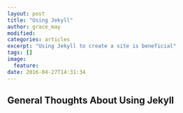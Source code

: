 ```yaml
---
layout: post
title: "Using Jekyll"
author: grace_may
modified:
categories: articles
excerpt: "Using Jekyll to create a site is beneficial"
tags: []
image:
  feature:
date: 2016-04-27T14:31:34
---
```


## General Thoughts About Using Jekyll
<iframe width="560" height="315" src="C:\Users\Grace\Pictures\Camera Roll\WIN_20160427_14_28_56_Pro.mp4" frameborder="0"> </iframe>